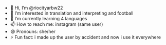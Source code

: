 - 👋 Hi, I’m @riocityarbw22
- 👀 I’m interested in translation and interpreting and football
- 🌱 I’m currently learning 4 languages
- 📫 How to reach me: instagram (same user)
- 😄 Pronouns: she/her
- ⚡ Fun fact: i made up the user by accident and now i use it everywhere

<!---
riocityarbw22/riocityarbw22 is a ✨ special ✨ repository because its `README.md` (this file) appears on your GitHub profile.
You can click the Preview link to take a look at your changes.
--->
